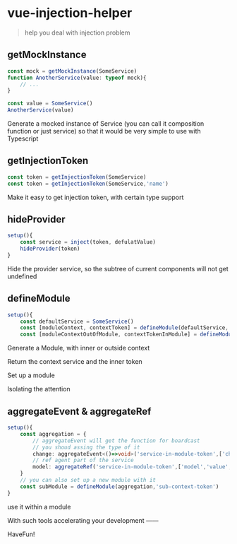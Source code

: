 # vue-injection-helper

> help you deal with injection problem

## getMockInstance

```Typescript
const mock = getMockInstance(SomeService)
function AnotherService(value: typeof mock){
    // ...
}

const value = SomeService()
AnotherService(value)
```

Generate a mocked instance of Service (you can call it composition function or just service)
so that it would be very simple to use with Typescript

## getInjectionToken

```Typescript
const token = getInjectionToken(SomeService)
const token = getInjectionToken(SomeService,'name')
```

Make it easy to get injection token, with certain type support

## hideProvider

```Typescript
setup(){
    const service = inject(token, defulatValue)
    hideProvider(token)
}
```

Hide the provider service, so the subtree of current components will not get undefined

## defineModule

```Typescript
setup(){
    const defaultService = SomeService()
    const [moduleContext, contextToken] = defineModule(defaultService,'inner-token')
    const [moduleContextOutOfModule, contextTokenInModule] = defineModule(defaultService,'inner-token','outer-token')
```

Generate a Module, with inner or outside context

Return the context service and the inner token

Set up a module

Isolating the attention

## aggregateEvent & aggregateRef

```Typescript
setup(){
    const aggregation = {
        // aggregateEvent will get the function for boardcast
        // you shoud assing the type of it
        change: aggregateEvent<()=>void>('service-in-module-token',['change'])
        // ref agent part of the service
        model: aggregateRef('service-in-module-token',['model','value','name'],"")
    }
    // you can also set up a new module with it
    const subModule = defineModule(aggregation,'sub-context-token')
}
```

use it within a module

With such tools accelerating your development ——

HaveFun!

